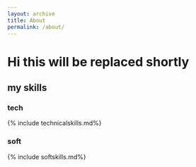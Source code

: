 ```yaml
---
layout: archive
title: About
permalink: /about/
---
```


# Hi this will be replaced shortly

## my skills

### tech

{% include technicalskills.md%}

### soft

{% include softskills.md%}